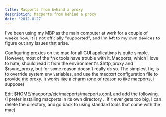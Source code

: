 ```yaml
---
title: Macports from behind a proxy
description: Macports from behind a proxy
date: '2012-8-27'
---
```


I've been using my MBP as the main computer at work for a couple of weeks now. It is not officially "supported", and I'm left to my own devices to figure out any issues that arise.

Configuring proxies on the mac for all GUI applications is quite simple. However, most of the \*nix tools have trouble with it. Macports, which I love to hate, should read it from the environment's $http\_proxy and $rsync\_proxy, but for some reason doesn't really do so. The simplest fix, is to override system env variables, and use the macport configuration file to provide the proxy. It works like a charm (one of reason to like macports, I suppose)

Edit $HOME/macports/etc/macports/macports.conf, and add the following.  
(I prefer installing macports in its own directory .. if it ever gets too big, I can delete the directory, and go back to using standard tools that come with the mac)
